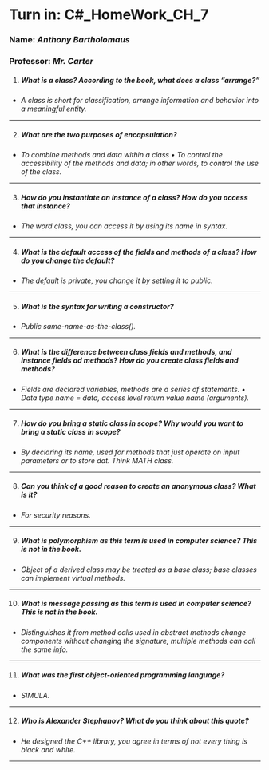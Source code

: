# **Turn in:** **C#_HomeWork_CH_7**
### **Name:** *Anthony Bartholomaus*
### Professor: *Mr. Carter*

1.  ##### What is a class? According to the book, what does a class “arrange?”
- *A class is short for classification, arrange information and behavior into a meaningful entity.*
---
2.  #####	What are the two purposes of encapsulation?
- *To combine methods and data within a  class
•	To control the accessibility of the methods and data; in other words, to control the use of the class.*
---
3.  ##### How do you instantiate an instance of a class? How do you access that instance?
- *The word class, you can access it by using its name in syntax.*
---
4.  ##### What is the default access of the fields and methods of a class? How do you change the default?
- *The default is private, you change it by setting it to public.*
---
5.  ##### What is the syntax for writing a constructor?
- *Public same-name-as-the-class().*
---
6.  ##### What is the difference between class fields and methods, and instance fields ad methods? How do you create class fields and methods?
- *Fields are declared variables, methods are a series of statements.
•	Data type name = data, access level return value name (arguments).*
---
7.  ##### How do you bring a static class in scope? Why would you want to bring a static class in scope?
- *By declaring its name, used for methods that just operate on input parameters or to store dat. Think MATH class.*
---
8.  ##### Can you think of a good reason to create an anonymous class? What is it?
- *For security reasons.*
---
9.  ##### What is polymorphism as this term is used in computer science? This is not in the book.
- *Object of a derived class may be treated as a base class; base classes can implement virtual methods.*
---
10. ##### What is message passing as this term is used in computer science? This is not in the book.
- *Distinguishes it from method calls used in abstract methods change components without changing the signature, multiple methods can call the same info.*
---
11. #####	What was the first object-oriented programming language?
- *SIMULA.*
---
12. ##### Who is Alexander Stephanov? What do you think about this quote?
- *He designed the C++ library, you agree in terms of not every thing is black and white.*
---
